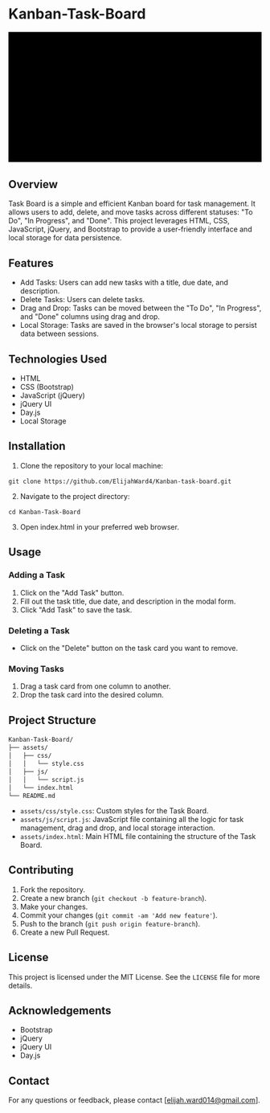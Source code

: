 # Kanban-Task-Board
![](assets/images/Kanban-Task-Board.gif)

## Overview
Task Board is a simple and efficient Kanban board for task management. It allows users to add, delete, and move tasks across different statuses: "To Do", "In Progress", and "Done". This project leverages HTML, CSS, JavaScript, jQuery, and Bootstrap to provide a user-friendly interface and local storage for data persistence.

## Features
- Add Tasks: Users can add new tasks with a title, due date, and description.
- Delete Tasks: Users can delete tasks.
- Drag and Drop: Tasks can be moved between the "To Do", "In Progress", and "Done" columns using drag and drop.
- Local Storage: Tasks are saved in the browser's local storage to persist data between sessions.

## Technologies Used
- HTML
- CSS (Bootstrap)
- JavaScript (jQuery)
- jQuery UI
- Day.js
- Local Storage

## Installation
1. Clone the repository to your local machine:
```
git clone https://github.com/ElijahWard4/Kanban-task-board.git
```
2. Navigate to the project directory:
```
cd Kanban-Task-Board
```
3. Open index.html in your preferred web browser.

## Usage
### Adding a Task
1. Click on the "Add Task" button.
2. Fill out the task title, due date, and description in the modal form.
3. Click "Add Task" to save the task.

### Deleting a Task
- Click on the "Delete" button on the task card you want to remove.

### Moving Tasks
1. Drag a task card from one column to another.
2. Drop the task card into the desired column.

## Project Structure
```
Kanban-Task-Board/
├── assets/
│   ├── css/
│   │   └── style.css
│   ├── js/
│   │   └── script.js
│   └── index.html
└── README.md
```

- `assets/css/style.css`: Custom styles for the Task Board.
- `assets/js/script.js`: JavaScript file containing all the logic for task management, drag and drop, and local storage interaction.
- `assets/index.html`: Main HTML file containing the structure of the Task Board.

## Contributing
1. Fork the repository.
2. Create a new branch (`git checkout -b feature-branch`).
3. Make your changes.
4. Commit your changes (`git commit -am 'Add new feature'`).
5. Push to the branch (`git push origin feature-branch`).
6. Create a new Pull Request.

## License
This project is licensed under the MIT License. See the `LICENSE` file for more details.

## Acknowledgements
- Bootstrap
- jQuery
- jQuery UI
- Day.js

## Contact
For any questions or feedback, please contact [elijah.ward014@gmail.com].
